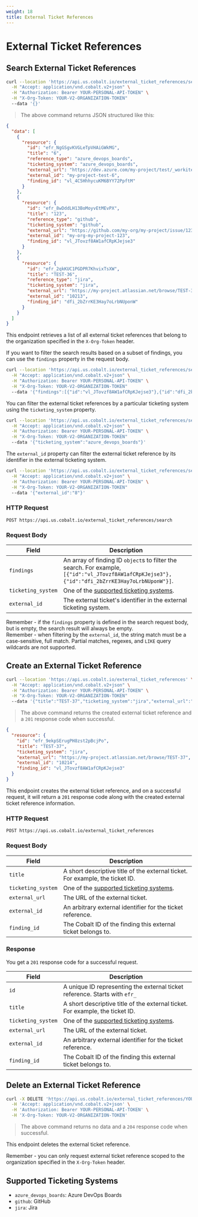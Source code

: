 ```yaml
---
weight: 18
title: External Ticket References
---
```


# External Ticket References

## Search External Ticket References

```sh
curl --location 'https://api.us.cobalt.io/external_ticket_references/search' \
  -H "Accept: application/vnd.cobalt.v2+json" \
  -H "Authorization: Bearer YOUR-PERSONAL-API-TOKEN" \
  -H "X-Org-Token: YOUR-V2-ORGANIZATION-TOKEN"
  --data '{}'
```

> The above command returns JSON structured like this:

```json
{
  "data": [
    {
      "resource": {
        "id": "efr_NgGSgvKVGLeTpVHAiGWkMG",
        "title": "6",
        "reference_type": "azure_devops_boards",
        "ticketing_system": "azure_devops_boards",
        "external_url": "https://dev.azure.com/my-project/test/_workitems/edit/6",
        "external_id": "my-project-test-6",
        "finding_id": "vl_4C5HhhycuKM6BYY72PpftM"
      }
    },
    {
      "resource": {
        "id": "efr_8wDddLH13BoMoyvEtMEvPX",
        "title": "123",
        "reference_type": "github",
        "ticketing_system": "github",
        "external_url": "https://github.com/my-org/my-project/issue/123",
        "external_id": "my-org-my-project-123",
        "finding_id": "vl_JTovzf8AW1afCRpKJejse3"
      }
    },
    {
      "resource": {
        "id": "efr_2qkKUC1PGDPR7KhvixTsXW",
        "title": "TEST-36",
        "reference_type": "jira",
        "ticketing_system": "jira",
        "external_url": "https://my-project.atlassian.net/browse/TEST-36",
        "external_id": "10213",
        "finding_id": "dfi_2bZrrKE3Hay7oLrbNUponW"
      }
    }
  ]
}
```

This endpoint retrieves a list of all external ticket references that belong to the organization specified in the `X-Org-Token`
header.

If you want to filter the search results based on a subset of findings, you can use the `findings` property in the
request body.

```sh
curl --location 'https://api.us.cobalt.io/external_ticket_references/search' \
  -H "Accept: application/vnd.cobalt.v2+json" \
  -H "Authorization: Bearer YOUR-PERSONAL-API-TOKEN" \
  -H "X-Org-Token: YOUR-V2-ORGANIZATION-TOKEN"
  --data '{"findings":[{"id":"vl_JTovzf8AW1afCRpKJejse3"},{"id":"dfi_2bZrrKE3Hay7oLrbNUponW"}]}'
```

You can filter the external ticket references by a particular ticketing system using the `ticketing_system` property.

```sh
curl --location 'https://api.us.cobalt.io/external_ticket_references/search' \
  -H "Accept: application/vnd.cobalt.v2+json" \
  -H "Authorization: Bearer YOUR-PERSONAL-API-TOKEN" \
  -H "X-Org-Token: YOUR-V2-ORGANIZATION-TOKEN"
  --data '{"ticketing_system":"azure_devops_boards"}'
```

The `external_id` property can filter the external ticket reference by its identifier in the external ticketing system.

```sh
curl --location 'https://api.us.cobalt.io/external_ticket_references/search' \
  -H "Accept: application/vnd.cobalt.v2+json" \
  -H "Authorization: Bearer YOUR-PERSONAL-API-TOKEN" \
  -H "X-Org-Token: YOUR-V2-ORGANIZATION-TOKEN"
  --data '{"external_id":"8"}'
```

### HTTP Request

`POST https://api.us.cobalt.io/external_ticket_references/search`

### Request Body

| Field              | Description                                                                                                                                     |
| ------------------ | ----------------------------------------------------------------------------------------------------------------------------------------------- |
| `findings`         | An array of finding ID `object`s to filter the search. For example, `[{"id":"vl_JTovzf8AW1afCRpKJejse3"},{"id":"dfi_2bZrrKE3Hay7oLrbNUponW"}]`. |
| `ticketing_system` | One of the [supported ticketing systems](#supported-ticketing-systems).                                                                         |
| `external_id`      | The external ticket's identifier in the external ticketing system.                                                                              |

<aside class="notice">
Remember - if the <code>findings</code> property is defined in the search request body, but is empty, the search result
will always be empty.
</aside>

<aside class="notice">
Remember - when filtering by the <code>external_id</code>, the string match must be a case-sensitive, full match.
Partial matches, regexes, and <code>LIKE</code> query wildcards are not supported.
</aside>

## Create an External Ticket Reference

```sh
curl --location 'https://api.us.cobalt.io/external_ticket_references' \
  -H "Accept: application/vnd.cobalt.v2+json" \
  -H "Authorization: Bearer YOUR-PERSONAL-API-TOKEN" \
  -H "X-Org-Token: YOUR-V2-ORGANIZATION-TOKEN"
  --data '{"title":"TEST-37","ticketing_system":"jira","external_url":"https://my-project.atlassian.net/browse/TEST-37","external_id":"10214","finding_id":"vl_JTovzf8AW1afCRpKJejse3"}'
```

> The above command returns the created external ticket reference and a `201` response code when successful.

```json
{
  "resource": {
    "id": "efr_9ekpSErugPH8zst2pBcjPo",
    "title": "TEST-37",
    "ticketing_system": "jira",
    "external_url": "https://my-project.atlassian.net/browse/TEST-37",
    "external_id": "10214",
    "finding_id": "vl_JTovzf8AW1afCRpKJejse3"
  }
}
```

This endpoint creates the external ticket reference, and on a successful request, it will return a `201` response code
along with the created external ticket reference information.

### HTTP Request

`POST https://api.us.cobalt.io/external_ticket_references`

### Request Body

| Field              | Description                                                                   |
| ------------------ | ----------------------------------------------------------------------------- |
| `title`            | A short descriptive title of the external ticket. For example, the ticket ID. |
| `ticketing_system` | One of the [supported ticketing systems](#supported-ticketing-systems).       |
| `external_url`     | The URL of the external ticket.                                               |
| `external_id`      | An arbitrary external identifier for the ticket reference.                    |
| `finding_id`       | The Cobalt ID of the finding this external ticket belongs to.                 |

### Response

You get a `201` response code for a successful request.

| Field              | Description                                                                   |
| ------------------ | ----------------------------------------------------------------------------- |
| `id`               | A unique ID representing the external ticket reference. Starts with `efr_`    |
| `title`            | A short descriptive title of the external ticket. For example, the ticket ID. |
| `ticketing_system` | One of the [supported ticketing systems](#supported-ticketing-systems).       |
| `external_url`     | The URL of the external ticket.                                               |
| `external_id`      | An arbitrary external identifier for the ticket reference.                    |
| `finding_id`       | The Cobalt ID of the finding this external ticket belongs to.                 |

## Delete an External Ticket Reference

```sh
curl -X DELETE 'https://api.us.cobalt.io/external_ticket_references/YOUR-EXTERNAL-TICKET-REFERENCE-IDENTIFIER' \
  -H 'Accept: application/vnd.cobalt.v2+json' \
  -H 'Authorization: Bearer YOUR-PERSONAL-API-TOKEN' \
  -H 'X-Org-Token: YOUR-V2-ORGANIZATION-TOKEN'
```

> The above command returns no data and a `204` response code when successful.

This endpoint deletes the external ticket reference.

<aside class="notice">
Remember - you can only request external ticket reference scoped to the organization specified in the
<code>X-Org-Token</code> header.
</aside>

## Supported Ticketing Systems

- `azure_devops_boards`: Azure DevOps Boards
- `github`: GitHub
- `jira`: Jira
